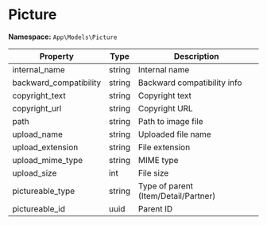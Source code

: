 # Picture

**Namespace:** `App\Models\Picture`

| Property               | Type   | Description                          |
| ---------------------- | ------ | ------------------------------------ |
| internal_name          | string | Internal name                        |
| backward_compatibility | string | Backward compatibility info          |
| copyright_text         | string | Copyright text                       |
| copyright_url          | string | Copyright URL                        |
| path                   | string | Path to image file                   |
| upload_name            | string | Uploaded file name                   |
| upload_extension       | string | File extension                       |
| upload_mime_type       | string | MIME type                            |
| upload_size            | int    | File size                            |
| pictureable_type       | string | Type of parent (Item/Detail/Partner) |
| pictureable_id         | uuid   | Parent ID                            |

